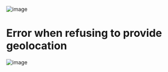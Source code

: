 ![image](https://prnt.sc/J9f0_YbMn2Ro)

# Error when refusing to provide geolocation
![image](https://prnt.sc/iO1Gn3wbXUkC)

